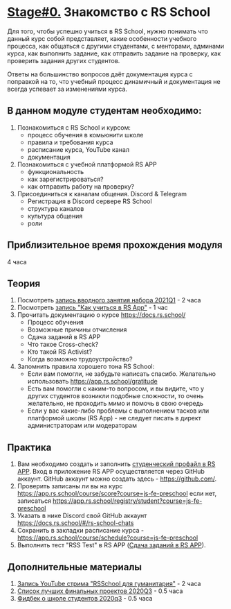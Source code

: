 # [Stage#0.](../../) Знакомство с RS School

Для того, чтобы успешно учиться в RS School, нужно понимать что данный курс собой представляет, какие особенности учебного процесса, как общаться с другими студентами, с менторами, админами курса, как выполнить задание, как отправить задание на проверку, как проверить задания других студентов.

Ответы на большинство вопросов даёт документация курса с поправкой на то, что учебный процесс динамичный и документация не всегда успевает за изменениями курса.

## В данном модуле студентам необходимо:
1. Познакомиться с RS School и курсом:
   - процесс обучения в комьюнити школе
   - правила и требования курса
   - расписание курса, YouTube канал
   - документация 
2. Познакомиться с учебной платформой RS APP
   - функциональность
   - как зарегистрироваться?
   - как отправить работу на проверку?
3. Присоединиться к каналам общения. Discord & Telegram
   - Регистрация в Discord сервере RS School
   - структура каналов
   - культура общения
   - роли

## Приблизительное время прохождения модуля
4 часа

## Теория
1. Посмотреть [запись вводного занятия набора 2021Q1](https://www.youtube.com/watch?v=D9Q1eSzmARw) - 2 часа
2. Посмотреть [запись "Как учиться в RS App"](https://www.youtube.com/watch?v=v_69DaeZ7dM&feature=youtu.be) - 1 час 
3. Прочитать документацию о курсе https://docs.rs.school/   
   - Процесс обучения
   - Возможные причины отчисления
   - Сдача заданий в RS APP
   - Что такое Cross-check?
   - Кто такой RS Activist?
   - Когда возможно трудоустройство?
4. Запомнить правила хорошего тона RS School:
    - Если вам помогли, не забудьте написать спасибо. Желательно использовать https://app.rs.school/gratitude
    - Есть вам помогли с каким-то вопросом, и вы видите, что у других студентов возникли подобные сложности, то очень желательно, не проходить мимо и помочь в свою очередь
    - Если у вас какие-либо проблемы с выполнением тасков или платформой школы (RS App) - не следует писать в директ администраторам или модераторам

## Практика 
1. Вам необходимо создать и заполнить [студенческий профайл в RS APP](https://app.rs.school/registry/student). Вход в приложение RS APP осуществляется через GitHub аккаунт. GitHub аккаунт можно создать здесь - https://github.com/.
2. Проверить записаны ли вы на курс https://app.rs.school/course/score?course=js-fe-preschool если нет, записаться https://app.rs.school/registry/student?course=js-fe-preschool 
3. Указать в нике Discord свой GitHub аккаунт https://docs.rs.school/#/rs-school-chats 
4. Сохранить в закладки расписание курса - https://app.rs.school/course/schedule?course=js-fe-preschool
5. Выполнить тест "RSS Test" в RS APP ([Сдача заданий в RS APP](https://docs.rs.school/#/rs-app-tasks?id=%d0%a2%d0%b5%d1%81%d1%82%d1%8b)). 

## Дополнительные материалы
1. [Запись YouTube стрима "RSSchool для гуманитария"](https://www.youtube.com/watch?v=mCnOni_mqdk) - 2 часа
2. [Список лучших финальных проектов 2020Q3](https://docs.google.com/spreadsheets/d/1STe2AtPckojasiQI_j6s0cLRWEjvHG0LCSxN3yv5dBA/edit#gid=0) - 0.5 часа
3. [Фидбек о школе студентов 2020q3](https://docs.google.com/spreadsheets/d/1IACz3tcZTx71Qh9z6ZXu8VimgISJvrO-bJUBLpQ-bVM/edit#gid=0) - 0.5 часа

